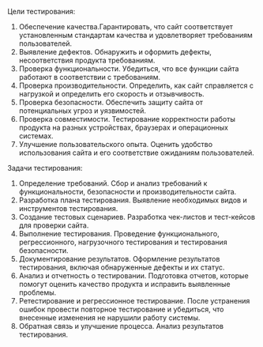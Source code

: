 Цели тестирования:

1. Обеспечение качества.Гарантировать, что сайт соответствует установленным стандартам качества и удовлетворяет требованиям пользователей.
2. Выявление дефектов. Обнаружить и оформить дефекты, несоответствия продукта требованиям.
3. Проверка функциональности. Убедиться, что все функции сайта работают в соответствии с требованиям.
4. Проверка производительности. Определить, как сайт справляется с нагрузкой и определить его скорость и отзывчивость.
5. Проверка безопасности. Обеспечить защиту сайта от потенциальных угроз и уязвимостей.
6. Проверка совместимости. Тестирование корректности работы продукта на разных устройствах, браузерах и операционных системах.
7. Улучшение пользовательского опыта. Оценить удобство использования сайта и его соответствие ожиданиям пользователей.


Задачи тестирования:

1. Определение требований. Сбор и анализ  требований к функциональности, безопасности и производительности сайта.
2. Разработка плана тестирования. Выявление необходимых видов и инструментов тестирования.
3. Создание тестовых сценариев. Разработка чек-листов и тест-кейсов для проверки сайта.
4. Выполнение тестирования. Проведение функционального, регрессионного, нагрузочного тестирования и тестирования безопасности.
5. Документирование результатов. Оформление результатов тестирования, включая обнаруженные дефекты и их статус.
6. Анализ и отчетность о тестировании. Подготовка отчетов, которые помогут оценить качество продукта и исправить выявленные проблемы.
7. Ретестирование и регрессионное тестирование. После устранения ошибок провести повторное тестирование и убедиться, что внесенные изменения не нарушили работу системы.
8. Обратная связь и улучшение процесса. Анализ результатов тестирования.
